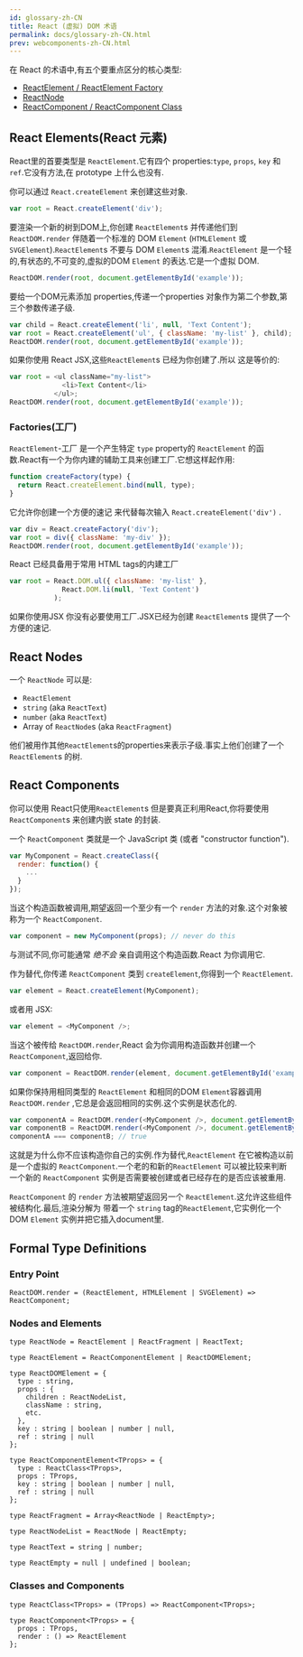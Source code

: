 ```yaml
---
id: glossary-zh-CN
title: React (虚拟) DOM 术语
permalink: docs/glossary-zh-CN.html
prev: webcomponents-zh-CN.html
---
```


在 React 的术语中,有五个要重点区分的核心类型:

- [ReactElement / ReactElement Factory](#react-elements)
- [ReactNode](#react-nodes)
- [ReactComponent / ReactComponent Class](#react-components)

## React Elements(React 元素)

React里的首要类型是 `ReactElement`.它有四个 properties:`type`, `props`, `key` 和 `ref`.它没有方法,在 prototype 上什么也没有.

你可以通过 `React.createElement` 来创建这些对象.

```javascript
var root = React.createElement('div');
```

要渲染一个新的树到DOM上,你创建 `ReactElement`s 并传递他们到 `ReactDOM.render` 伴随着一个标准的 DOM `Element` (`HTMLElement` 或 `SVGElement`).`ReactElement`s 不要与 DOM `Element`s 混淆.`ReactElement` 是一个轻的,有状态的,不可变的,虚拟的DOM `Element` 的表达.它是一个虚拟 DOM.

```javascript
ReactDOM.render(root, document.getElementById('example'));
```

要给一个DOM元素添加 properties,传递一个properties 对象作为第二个参数,第三个参数传递子级.

```javascript
var child = React.createElement('li', null, 'Text Content');
var root = React.createElement('ul', { className: 'my-list' }, child);
ReactDOM.render(root, document.getElementById('example'));
```

如果你使用 React JSX,这些`ReactElement`s 已经为你创建了.所以 这是等价的:

```javascript
var root = <ul className="my-list">
             <li>Text Content</li>
           </ul>;
ReactDOM.render(root, document.getElementById('example'));
```

### Factories(工厂)

`ReactElement`-工厂 是一个产生特定 `type` property的 `ReactElement` 的函数.React有一个为你内建的辅助工具来创建工厂.它想这样起作用:

```javascript
function createFactory(type) {
  return React.createElement.bind(null, type);
}
```

它允许你创建一个方便的速记 来代替每次输入 `React.createElement('div')` .

```javascript
var div = React.createFactory('div');
var root = div({ className: 'my-div' });
ReactDOM.render(root, document.getElementById('example'));
```

React 已经具备用于常用 HTML tags的内建工厂

```javascript
var root = React.DOM.ul({ className: 'my-list' },
             React.DOM.li(null, 'Text Content')
           );
```

如果你使用JSX 你没有必要使用工厂.JSX已经为创建 `ReactElement`s 提供了一个 方便的速记.


## React Nodes

一个 `ReactNode` 可以是:

- `ReactElement`
- `string` (aka `ReactText`)
- `number` (aka `ReactText`)
- Array of `ReactNode`s (aka `ReactFragment`)

他们被用作其他`ReactElement`s的properties来表示子级.事实上他们创建了一个 `ReactElement`s 的树.


## React Components

你可以使用 React只使用`ReactElement`s 但是要真正利用React,你将要使用 `ReactComponent`s 来创建内嵌 state 的封装.

一个 `ReactComponent` 类就是一个 JavaScript 类 (或者 "constructor function").

```javascript
var MyComponent = React.createClass({
  render: function() {
    ...
  }
});
```

当这个构造函数被调用,期望返回一个至少有一个 `render` 方法的对象.这个对象被称为一个 `ReactComponent`.

```javascript
var component = new MyComponent(props); // never do this
```

与测试不同,你可能通常 *绝不会* 亲自调用这个构造函数.React 为你调用它.

作为替代,你传递 `ReactComponent` 类到 `createElement`,你得到一个 `ReactElement`.

```javascript
var element = React.createElement(MyComponent);
```

或者用 JSX:

```javascript
var element = <MyComponent />;
```

当这个被传给 `ReactDOM.render`,React 会为你调用构造函数并创建一个 `ReactComponent`,返回给你.

```javascript
var component = ReactDOM.render(element, document.getElementById('example'));
```

如果你保持用相同类型的 `ReactElement` 和相同的DOM `Element`容器调用 `ReactDOM.render` ,它总是会返回相同的实例.这个实例是状态化的.

```javascript
var componentA = ReactDOM.render(<MyComponent />, document.getElementById('example'));
var componentB = ReactDOM.render(<MyComponent />, document.getElementById('example'));
componentA === componentB; // true
```

这就是为什么你不应该构造你自己的实例.作为替代,`ReactElement` 在它被构造以前 是一个虚拟的 `ReactComponent`.一个老的和新的`ReactElement` 可以被比较来判断 一个新的 `ReactComponent` 实例是否需要被创建或者已经存在的是否应该被重用.

 `ReactComponent` 的 `render` 方法被期望返回另一个 `ReactElement`.这允许这些组件被结构化.最后,渲染分解为 带着一个 `string` tag的`ReactElement`,它实例化一个 DOM `Element` 实例并把它插入document里.


## Formal Type Definitions

### Entry Point

```
ReactDOM.render = (ReactElement, HTMLElement | SVGElement) => ReactComponent;
```

### Nodes and Elements

```
type ReactNode = ReactElement | ReactFragment | ReactText;

type ReactElement = ReactComponentElement | ReactDOMElement;

type ReactDOMElement = {
  type : string,
  props : {
    children : ReactNodeList,
    className : string,
    etc.
  },
  key : string | boolean | number | null,
  ref : string | null
};

type ReactComponentElement<TProps> = {
  type : ReactClass<TProps>,
  props : TProps,
  key : string | boolean | number | null,
  ref : string | null
};

type ReactFragment = Array<ReactNode | ReactEmpty>;

type ReactNodeList = ReactNode | ReactEmpty;

type ReactText = string | number;

type ReactEmpty = null | undefined | boolean;
```

### Classes and Components

```
type ReactClass<TProps> = (TProps) => ReactComponent<TProps>;

type ReactComponent<TProps> = {
  props : TProps,
  render : () => ReactElement
};
```

